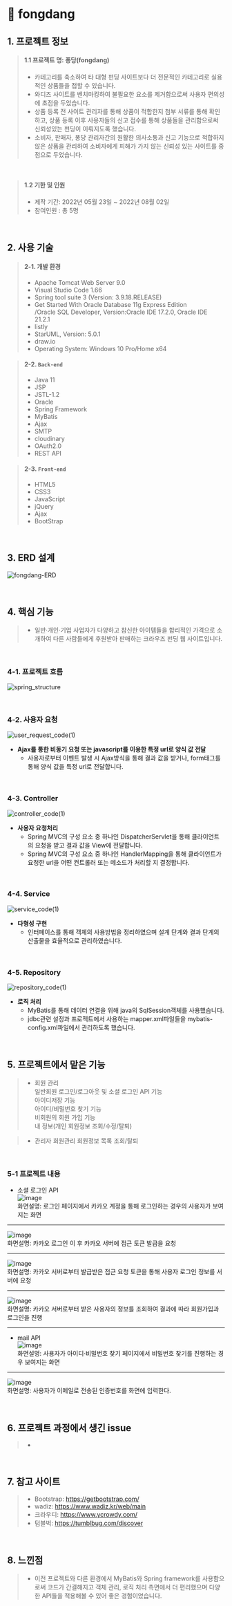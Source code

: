 # :pushpin: fongdang
## 1. 프로젝트 정보
>#### 1.1 프로젝트 명: 퐁당(fongdang)  
>- 카테고리를 축소하여 타 대형 펀딩 사이트보다 더 전문적인 카테고리로 실용적인 상품들을 접할 수 있습니다.
>- 와디즈 사이트를 벤치마킹하여 불필요한 요소를 제거함으로써 사용자 편의성에 초점을 두었습니다.
>- 상품 등록 전 사이트 관리자를 통해 상품이 적합한지 첨부 서류를 통해 확인하고, 상품 등록 이후 사용자들의 신고 접수를 통해 상품들을 관리함으로써 신뢰성있는 펀딩이 이뤄지도록 했습니다.
>- 소비자, 판매자, 퐁당 관리자간의 원활한 의사소통과 신고 기능으로 적합하지 않은 상품을 관리하여 소비자에게 피해가 가지 않는 신뢰성 있는 사이트를 중점으로 두었습니다.

</br>

>#### 1.2 기한 및 인원     
>- 제작 기간: 2022년 05월 23일 ~ 2022년 08월 02일    
>- 참여인원 : 총 5명

</br>

## 2. 사용 기술
>#### 2-1. 개발 환경   
 >- Apache Tomcat Web Server 9.0   
 >- Visual Studio Code 1.66   
 >- Spring tool suite 3 (Version: 3.9.18.RELEASE)    
 >- Get Started With Oracle Database 11g Express Edition   
  /Oracle SQL Developer, Version:Oracle IDE 17.2.0, Oracle IDE 21.2.1    
 >- listly
 >- StarUML, Version: 5.0.1   
 >- draw.io
 >- Operating System: Windows 10 Pro/Home x64
 
>#### 2-2. `Back-end`
  >- Java 11
  >- JSP
  >- JSTL-1.2
  >- Oracle
  >- Spring Framework
  >- MyBatis
  >- Ajax  
  >- SMTP
  >- cloudinary 
  >- OAuth2.0
  >- REST API
   
>#### 2-3. `Front-end`
  >- HTML5
  >- CSS3
  >- JavaScript
  >- jQuery
  >- Ajax
  >- BootStrap

</br>

## 3. ERD 설계
![fongdang-ERD](https://user-images.githubusercontent.com/98321110/194699929-b9668700-3b1a-4429-a752-73f1ac939fce.png)

</br>

## 4. 핵심 기능
>- 일반·개인·기업 사업자가 다양하고 참신한 아이템들을 합리적인 가격으로 소개하여 다른 사람들에게 후원받아 판매하는 크라우즈 펀딩 웹 사이트입니다.   

</br>

### 4-1. 프로젝트 흐름   
![spring_structure](https://user-images.githubusercontent.com/98321110/194737059-f544d195-0919-4d0c-9cf9-01a69246d844.PNG)   

</br>

### 4-2. 사용자 요청
![user_request_code(1)](https://user-images.githubusercontent.com/98321110/195053256-40eb5b63-0dc5-40c7-b14e-09a0266b39a3.PNG)

- **Ajax를 통한 비동기 요청 또는 javascript를 이용한 특정 url로 양식 값 전달**
  - 사용자로부터 이벤트 발생 시 Ajax방식을 통해 결과 값을 받거나, form태그를 통해 양식 값을 특정 url로 전달합니다.   
</br>

### 4-3. Controller
![controller_code(1)](https://user-images.githubusercontent.com/98321110/195058134-82d7eb86-75ed-41cc-8412-22ab0f894374.PNG)
- **사용자 요청처리**
  - Spring MVC의 구성 요소 중 하나인 DispatcherServlet을 통해 클라이언트의 요청을 받고 결과 값을 View에 전달합니다.
  - Spring MVC의 구성 요소 중 하나인 HandlerMapping을 통해 클라이언트가 요청한 url을 어떤 컨트롤러 또는 메소드가 처리할 지 결정합니다.
</br>

### 4-4. Service
![service_code(1)](https://user-images.githubusercontent.com/98321110/196033241-42712f5e-63f2-422b-8572-0d2beb9df987.PNG)   
- **다형성 구현**
  - 인터페이스를 통해 객체의 사용방법을 정리하였으며 설계 단계와 결과 단계의 산출물을 효율적으로 관리하였습니다.
</br>

### 4-5. Repository
![repository_code(1)](https://user-images.githubusercontent.com/98321110/196034455-792d8ba2-be30-4746-844f-7304239b5e57.PNG)
- **로직 처리**
  - MyBatis를 통해 데이터 연결을 위해 java의 SqlSession객체를 사용했습니다.
  - jdbc관련 설정과 프로젝트에서 사용하는 mapper.xml파일들을 mybatis-config.xml파일에서 관리하도록 했습니다.

</br>


## 5. 프로젝트에서 맡은 기능
>- 회원 관리   
 > 일반회원 로그인/로그아웃 및 소셜 로그인 API 기능   
 > 아이디저장 기능   
 > 아이디/비밀번호 찾기 기능   
 > 비회원의 회원 가입 기능   
 > 내 정보(개인 회원정보 조회/수정/탈퇴)    

 >- 관리자 회원관리
 > 회원정보 목록 조회/탈퇴
 </br>
 
 ### 5-1 프로젝트 내용
 - 소셜 로그인 API   
 ![image](https://user-images.githubusercontent.com/98321110/196035066-7295cada-82dc-47dd-ae62-a504c304b524.png)   
 화면설명: 로그인 페이지에서 카카오 계정을 통해 로그인하는 경우의 사용자가 보여지는 화면   
 
 ---
 
 ![image](https://user-images.githubusercontent.com/98321110/196035135-60805346-04c9-488c-8794-b6be26d9d275.png)    
 화면설명: 카카오 로그인 이 후 카카오 서버에 접근 토큰 발급을 요청   
 
 ---
 
 ![image](https://user-images.githubusercontent.com/98321110/196035241-e604618a-2ae6-45c5-a481-3f5aa1a70545.png)   
 화면설명: 카카오 서버로부터 발급받은 접근 요청 토큰을 통해 사용자 로그인 정보를 서버에 요청
 
 ---
 
 ![image](https://user-images.githubusercontent.com/98321110/196035312-95df967b-1d9c-4d22-88e8-e102d07669b7.png)   
 화면설명: 카카오 서버로부터 받은 사용자의 정보를 조회하여 결과에 따라 회원가입과 로그인을 진행
 
 ---
 
 - mail API   
 ![image](https://user-images.githubusercontent.com/98321110/196035389-f01ef17e-4fd2-426d-bccf-f5772050af59.png)   
 화면설명: 사용자가 아이디·비밀번호 찾기 페이지에서 비밀번호 찾기를 진행하는 경우 보여지는 화면 

 ---
 
 ![image](https://user-images.githubusercontent.com/98321110/196035437-47898cb2-2221-4866-9e67-b2c5f70a3c6e.png)   
 화면설명: 사용자가 이메일로 전송된 인증번호를 화면에 입력한다.
 
 </br>

## 6. 프로젝트 과정에서 생긴 issue
>- 

</br>

## 7. 참고 사이트
>- Bootstrap: https://getbootstrap.com/
>- wadiz: https://www.wadiz.kr/web/main
>- 크라우디: https://www.ycrowdy.com/
>- 텀블벅: https://tumblbug.com/discover

</br>

## 8. 느낀점
>- 이전 프로젝트와 다른 환경에서 MyBatis와 Spring framework를 사용함으로써 코드가 간결해지고 객체 관리, 로직 처리 측면에서 더 편리했으며 다양한 API들을 적용해볼 수 있어 좋은 경험이었습니다.

